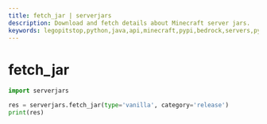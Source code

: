 ```yaml
---
title: fetch_jar | serverjars
description: Download and fetch details about Minecraft server jars.
keywords: legopitstop,python,java,api,minecraft,pypi,bedrock,servers,pythonpackage,serverjars
---
```


# fetch_jar

```py
import serverjars

res = serverjars.fetch_jar(type='vanilla', category='release')
print(res)
```
